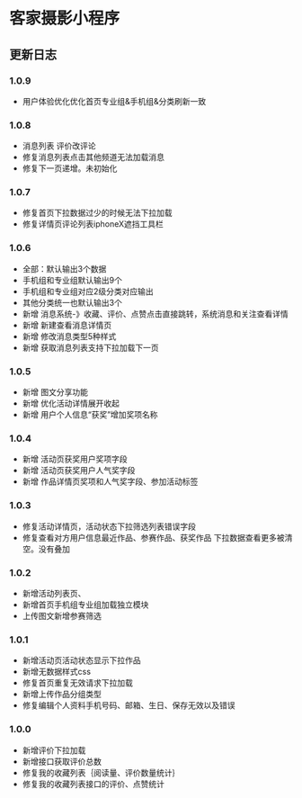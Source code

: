  
# 客家摄影小程序


## 更新日志

 ### 1.0.9
* 用户体验优化优化首页专业组&手机组&分类刷新一致 
 
 ### 1.0.8
* 消息列表 评价改评论
* 修复消息列表点击其他频道无法加载消息 
* 修复下一页递增。未初始化

 ### 1.0.7
* 修复首页下拉数据过少的时候无法下拉加载
* 修复详情页评论列表iphoneX遮挡工具栏
 
 ### 1.0.6
* 全部：默认输出3个数据
* 手机组和专业组默认输出9个
* 手机组和专业组对应2级分类对应输出
* 其他分类统一也默认输出3个
* 新增 消息系统-》收藏、评价、点赞点击直接跳转，系统消息和关注查看详情
* 新增 新建查看消息详情页
* 新增 修改消息类型5种样式
* 新增 获取消息列表支持下拉加载下一页

 ### 1.0.5
* 新增 图文分享功能
* 新增 优化活动详情展开收起
* 新增 用户个人信息“获奖”增加奖项名称
 
 ### 1.0.4
* 新增 活动页获奖用户奖项字段
* 新增 活动页获奖用户人气奖字段
* 新增 作品详情页奖项和人气奖字段、参加活动标签
 

### 1.0.3
* 修复活动详情页，活动状态下拉筛选列表错误字段
* 修复查看对方用户信息最近作品、参赛作品、获奖作品 下拉数据查看更多被清空。没有叠加

 ### 1.0.2
* 新增活动列表页、
* 新增首页手机组专业组加载独立模块
* 上传图文新增参赛筛选
 
 ### 1.0.1
* 新增活动页活动状态显示下拉作品
* 新增无数据样式css
* 修复首页重复无效请求下拉加载
* 新增上传作品分组类型
* 修复编辑个人资料手机号码、邮箱、生日、保存无效以及错误
 
 
### 1.0.0
* 新增评价下拉加载
* 新增接口获取评价总数
* 修复我的收藏列表｛阅读量、评价数量统计｝
* 修复我的收藏列表接口的评价、点赞统计
